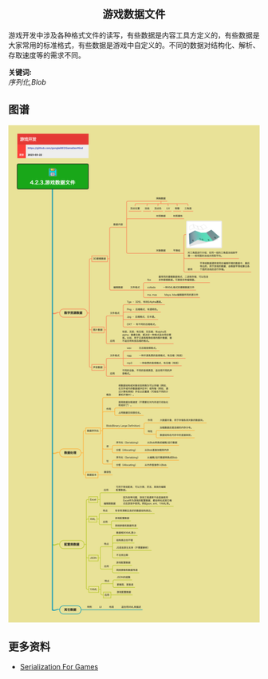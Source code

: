 <h2 align="center">游戏数据文件</h2>
<p>
游戏开发中涉及各种格式文件的读写，有些数据是内容工具方定义的，有些数据是大家常用的标准格式，有些数据是游戏中自定义的。不同的数据对结构化、解析、存取速度等的需求不同。
</p>

**关键词:**<br/>
*序列化,Blob*

## 图谱
![图片加载中...](../../exports/4.2.3.游戏数据文件.png?raw=true)

## 更多资料
* [Serialization For Games](https://jorenjoestar.github.io/post/serialization_for_games/)